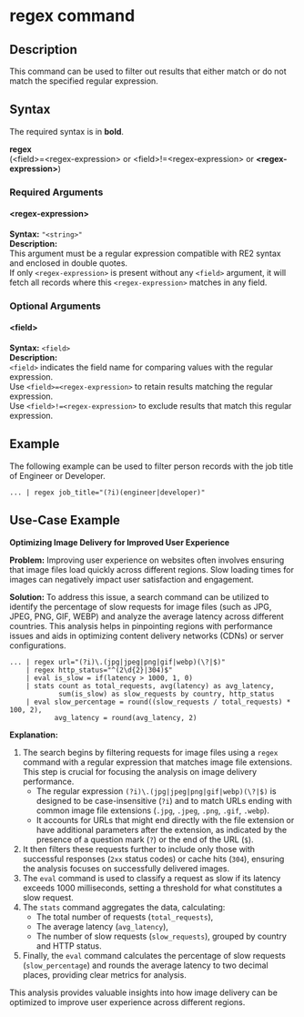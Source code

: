 # regex command

## Description

This command can be used to filter out results that either match or do not match the specified regular expression.

## Syntax
The required syntax is in **bold**.

**regex**\
(\<field\>=\<regex-expression\> or \<field\>!=\<regex-expression\> or **\<regex-expression\>**)


### Required Arguments

#### \<regex-expression\>

**Syntax:** `"<string>"`\
**Description:** \
This argument must be a regular expression compatible with RE2 syntax and enclosed in double quotes.\
If only `<regex-expression>` is present without any `<field>` argument, it will fetch all records where this `<regex-expression>` matches in any field.

### Optional Arguments

#### \<field\>

**Syntax:** `<field>`\
**Description:** \
`<field>` indicates the field name for comparing values with the regular expression.\
Use `<field>=<regex-expression>` to retain results matching the regular expression.\
Use `<field>!=<regex-expression>` to exclude results that match this regular expression.


## Example

The following example can be used to filter person records with the job title of Engineer or Developer.
```
... | regex job_title="(?i)(engineer|developer)"
```


## Use-Case Example

**Optimizing Image Delivery for Improved User Experience**

**Problem:** Improving user experience on websites often involves ensuring that image files load quickly across different regions. Slow loading times for images can negatively impact user satisfaction and engagement.

**Solution:** To address this issue, a search command can be utilized to identify the percentage of slow requests for image files (such as JPG, JPEG, PNG, GIF, WEBP) and analyze the average latency across different countries. This analysis helps in pinpointing regions with performance issues and aids in optimizing content delivery networks (CDNs) or server configurations.

```
... | regex url="(?i)\.(jpg|jpeg|png|gif|webp)(\?|$)" 
    | regex http_status="^(2\d{2}|304)$" 
    | eval is_slow = if(latency > 1000, 1, 0) 
    | stats count as total_requests, avg(latency) as avg_latency, 
            sum(is_slow) as slow_requests by country, http_status 
    | eval slow_percentage = round((slow_requests / total_requests) * 100, 2), 
           avg_latency = round(avg_latency, 2)
```

**Explanation:**
1. The search begins by filtering requests for image files using a `regex` command with a regular expression that matches image file extensions. This step is crucial for focusing the analysis on image delivery performance.
   - The regular expression `(?i)\.(jpg|jpeg|png|gif|webp)(\?|$)` is designed to be case-insensitive (`?i`) and to match URLs ending with common image file extensions (`.jpg`, `.jpeg`, `.png`, `.gif`, `.webp`). 
   - It accounts for URLs that might end directly with the file extension or have additional parameters after the extension, as indicated by the presence of a question mark (`?`) or the end of the URL (`$`).
2. It then filters these requests further to include only those with successful responses (`2xx` status codes) or cache hits (`304`), ensuring the analysis focuses on successfully delivered images.
3. The `eval` command is used to classify a request as slow if its latency exceeds 1000 milliseconds, setting a threshold for what constitutes a slow request.
4. The `stats` command aggregates the data, calculating:
   - The total number of requests (`total_requests`),
   - The average latency (`avg_latency`),
   - The number of slow requests (`slow_requests`), grouped by country and HTTP status.
5. Finally, the `eval` command calculates the percentage of slow requests (`slow_percentage`) and rounds the average latency to two decimal places, providing clear metrics for analysis.

This analysis provides valuable insights into how image delivery can be optimized to improve user experience across different regions.